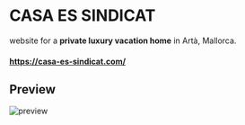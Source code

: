 # CASA ES SINDICAT

website for a **private luxury vacation home** in Artà, Mallorca.

#### https://casa-es-sindicat.com/

## Preview

![preview](assets/preview.gif)
